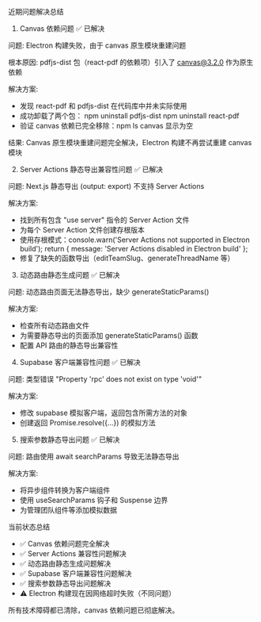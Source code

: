 
 近期问题解决总结

  1. Canvas 依赖问题 ✅ 已解决

  问题: Electron 构建失败，由于 canvas 原生模块重建问题

  根本原因: pdfjs-dist 包（react-pdf 的依赖项）引入了 canvas@3.2.0 作为原生依赖

  解决方案:
  - 发现 react-pdf 和 pdfjs-dist 在代码库中并未实际使用
  - 成功卸载了两个包：
  npm uninstall pdfjs-dist
  npm uninstall react-pdf
  - 验证 canvas 依赖已完全移除：npm ls canvas 显示为空

  结果: Canvas 原生模块重建问题完全解决，Electron 构建不再尝试重建 canvas 模块

  2. Server Actions 静态导出兼容性问题 ✅ 已解决

  问题: Next.js 静态导出 (output: export) 不支持 Server Actions

  解决方案:
  - 找到所有包含 "use server" 指令的 Server Action 文件
  - 为每个 Server Action 文件创建存根版本
  - 使用存根模式：console.warn('Server Actions not supported in Electron build'); return { message: 'Server Actions disabled in Electron build' };
  - 修复了缺失的函数导出（editTeamSlug、generateThreadName 等）

  3. 动态路由静态生成问题 ✅ 已解决

  问题: 动态路由页面无法静态导出，缺少 generateStaticParams()

  解决方案:
  - 检查所有动态路由文件
  - 为需要静态导出的页面添加 generateStaticParams() 函数
  - 配置 API 路由的静态导出兼容性

  4. Supabase 客户端兼容性问题 ✅ 已解决

  问题: 类型错误 "Property 'rpc' does not exist on type 'void'"

  解决方案:
  - 修改 supabase 模拟客户端，返回包含所需方法的对象
  - 创建返回 Promise.resolve({...}) 的模拟方法

  5. 搜索参数静态导出问题 ✅ 已解决

  问题: 路由使用 await searchParams 导致无法静态导出

  解决方案:
  - 将异步组件转换为客户端组件
  - 使用 useSearchParams 钩子和 Suspense 边界
  - 为管理团队组件等添加模拟数据

  当前状态总结

  - ✅ Canvas 依赖问题完全解决
  - ✅ Server Actions 兼容性问题解决
  - ✅ 动态路由静态生成问题解决
  - ✅ Supabase 客户端兼容性问题解决
  - ✅ 搜索参数静态导出问题解决
  - ⚠️ Electron 构建现在因网络超时失败（不同问题）

  所有技术障碍都已清除，canvas 依赖问题已彻底解决。



